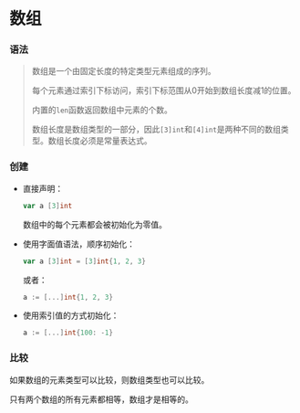 # 数组

### 语法

> 数组是一个由固定长度的特定类型元素组成的序列。
>
> 每个元素通过索引下标访问，索引下标范围从0开始到数组长度减1的位置。
>
> 内置的`len`函数返回数组中元素的个数。
>
> 数组长度是数组类型的一部分，因此`[3]int`和`[4]int`是两种不同的数组类型。数组长度必须是常量表达式。



### 创建

- 直接声明：

  ```go
  var a [3]int
  ```

  数组中的每个元素都会被初始化为零值。

- 使用字面值语法，顺序初始化：

  ```go
  var a [3]int = [3]int{1, 2, 3}
  ```

  或者：

  ```go
  a := [...]int{1, 2, 3}
  ```

- 使用索引值的方式初始化：

  ```go
  a := [...]int{100: -1}
  ```



### 比较

如果数组的元素类型可以比较，则数组类型也可以比较。

只有两个数组的所有元素都相等，数组才是相等的。